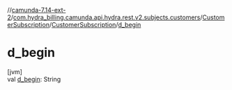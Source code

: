 //[camunda-7.14-ext-2](../../../../index.md)/[com.hydra_billing.camunda.api.hydra.rest.v2.subjects.customers](../../index.md)/[CustomerSubscription](../index.md)/[CustomerSubscription](index.md)/[d_begin](d_begin.md)

# d_begin

[jvm]\
val [d_begin](d_begin.md): String

